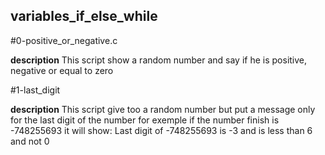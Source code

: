 ## variables_if_else_while

#0-positive_or_negative.c 

**description** This script show a random number and say if he is positive, negative or equal to zero

#1-last_digit 

**description** This script give too a random number but put a message only for the last digit of the number for exemple if the number finish is -748255693 it will show: Last digit of -748255693 is -3 and is less than 6 and not 0
